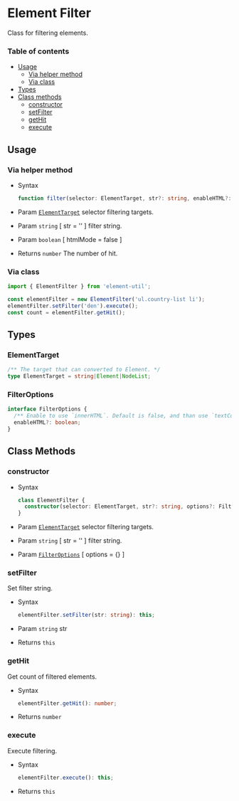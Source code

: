 # Element Filter

Class for filtering elements.

### Table of contents

- [Usage](#usage)
  - [Via helper method](#via-helper-method)
  - [Via class](#via-class)
- [Types](#types)
- [Class methods](#class-methods)
  - [constructor](#constructor)
  - [setFilter](#setfilter)
  - [getHit](#gethit)
  - [execute](#execute)

## Usage

### Via helper method

- Syntax

  ``` ts
  function filter(selector: ElementTarget, str?: string, enableHTML?: boolean): number;
  ```

- Param  [`ElementTarget`] selector filtering targets.
- Param  `string` [ str = '' ] filter string.
- Param  `boolean` [ htmlMode = false ]
- Returns `number` The number of hit.

### Via class

``` js
import { ElementFilter } from 'element-util';

const elementFilter = new ElementFilter('ul.country-list li');
elementFilter.setFilter('den').execute();
const count = elementFilter.getHit();
```

## Types

### ElementTarget

``` ts
/** The target that can converted to Element. */
type ElementTarget = string|Element|NodeList;
```

### FilterOptions

``` ts
interface FilterOptions {
  /** Enable to use `innerHTML`. Default is false, and than use `textContent`. */
  enableHTML?: boolean;
}
```

## Class Methods

### constructor

- Syntax

  ``` ts
  class ElementFilter {
    constructor(selector: ElementTarget, str?: string, options?: FilterOptions);
  }
  ```

- Param  [`ElementTarget`] selector filtering targets.
- Param  `string` [ str = '' ] filter string.
- Param  [`FilterOptions`](#filteroptions) [ options = {} ]

### setFilter

Set filter string.

- Syntax

  ``` ts
  elementFilter.setFilter(str: string): this;
  ```

- Param  `string` str
- Returns `this`

### getHit

Get count of filtered elements.

- Syntax

  ``` ts
  elementFilter.getHit(): number;
  ```

- Returns `number`

### execute

Execute filtering.

- Syntax

  ``` ts
  elementFilter.execute(): this;
  ```

- Returns `this`

[`ElementTarget`]: #elementtarget
